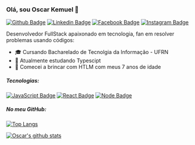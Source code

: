 ### Olá, sou Oscar Kemuel 👋

[![Github Badge](https://img.shields.io/badge/-Github-000?style=flat-square&logo=Github&logoColor=white&link=https://github.com/oscarel)](https://github.com/oscarel)
[![Linkedin Badge](https://img.shields.io/badge/-LinkedIn-blue?style=flat-square&logo=Linkedin&logoColor=white&link=https://www.linkedin.com/in/oscar-kemuel/)](https://www.linkedin.com/in/oscar-kemuel/)
[![Facebook Badge](https://img.shields.io/badge/-Facebook-F1F1F1?style=flat-square&logo=facebook&logoColor=blue&link=https://www.facebook.com/oscar.kemuel.7)](https://www.facebook.com/oscar.kemuel.7)
[![Instagram Badge](https://img.shields.io/badge/-Instagram-F1F1F1?style=flat-square&logo=instagram&logoColor=purple&link=https://www.instagram.com/oscar.kemuel/)](https://www.instagram.com/oscar.kemuel/)

Desenvolvedor FullStack apaixonado em tecnologia, fan em resolver problemas usando códigos:

- :mortar_board: Cursando Bacharelado de Tecnolgia da Informação - UFRN
- 🌱 Atualmente estudando Typescipt
- :baby: Comecei a brincar com HTLM com meus 7 anos de idade

##### Tecnologias:
[![JavaScript Badge](https://img.shields.io/badge/-JavaScript-F1F1F1?style=flat-square&logo=javascript&logoColor=yellow&link=https://developer.mozilla.org/pt-BR/docs/Web/JavaScript)](https://developer.mozilla.org/pt-BR/docs/Web/JavaScript)
[![React Badge](https://img.shields.io/badge/-React-F1F1F1?style=flat-square&logo=react&logoColor=blue&link=https://pt-br.reactjs.org/)](https://pt-br.reactjs.org/)
[![Node Badge](https://img.shields.io/badge/-Node.js-F1F1F1?style=flat-square&logo=node.js&logoColor=green&link=https://nodejs.org/en/)](https://nodejs.org/en/)

##### No meu GitHub:
[![Top Langs](https://github-readme-stats.vercel.app/api/top-langs/?username=oscarel&layout=compact&theme=dracula)](https://github.com/oscarel/github-readme-stats)

[![Oscar's github stats](https://github-readme-stats.vercel.app/api?username=oscarel&theme=dracula&show_icons=true)](https://github.com/oscarel/github-readme-stats)
